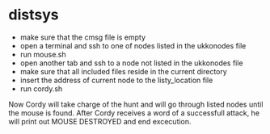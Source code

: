 # distsys

- make sure that the cmsg file is empty
- open a terminal and ssh to one of nodes listed in the ukkonodes file
- run mouse.sh
- open another tab and ssh to a node not listed in the ukkonodes file
- make sure that all included files reside in the current directory
- insert the address of current node to the listy_location file
- run cordy.sh

Now Cordy will take charge of the hunt and will go through listed nodes until the mouse is found. After Cordy receives a word of a successfull attack, he will print out MOUSE DESTROYED and end excecution.
